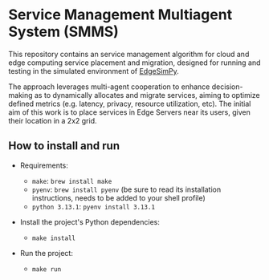 # Service Management Multiagent System (SMMS)

This repository contains an service management algorithm for cloud and edge computing service placement and migration, designed for running and testing in the simulated environment of [EdgeSimPy](https://github.com/EdgeSimPy/EdgeSimPy).

The approach leverages multi-agent cooperation to enhance decision-making as to dynamically allocates and migrate services, aiming to optimize defined metrics (e.g. latency, privacy, resource utilization, etc). The initial aim of this work is to place services in Edge Servers near its users, given their location in a 2x2 grid.

## How to install and run

- Requirements:

  - `make`: `brew install make`
  - `pyenv`: `brew install pyenv` (be sure to read its installation instructions, needs to be added to your shell profile)
  - `python 3.13.1`: `pyenv install 3.13.1`

- Install the project's Python dependencies:

  - `make install`

- Run the project:
  - `make run`
